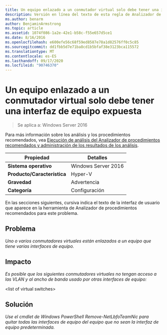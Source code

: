 ```yaml
---
title: Un equipo enlazado a un conmutador virtual solo debe tener una interfaz de equipo expuesta
description: Versión en línea del texto de esta regla de Analizador de procedimientos recomendados.
ms.author: benarm
author: BenjaminArmstrong
ms.topic: article
ms.assetid: 1074f086-1a2e-42e1-b58c-f55e657d5ce1
ms.date: 8/16/2016
ms.openlocfilehash: e600efe56c68f59ed8587e78a1d82576ff0c5c85
ms.sourcegitcommit: dd1fbb5d7e71ba8cd1b5bfaf38e3123bca115572
ms.translationtype: MT
ms.contentlocale: es-ES
ms.lasthandoff: 09/17/2020
ms.locfileid: "90746370"
---
```

# <a name="a-team-bound-to-a-virtual-switch-should-only-have-one-exposed-team-interface"></a>Un equipo enlazado a un conmutador virtual solo debe tener una interfaz de equipo expuesta

>Se aplica a: Windows Server 2016

Para más información sobre los análisis y los procedimientos recomendados, vea [Ejecución de análisis del Analizador de procedimientos recomendados y administración de los resultados de los análisis](https://go.microsoft.com/fwlink/p/?LinkID=223177).

|Propiedad|Detalles|
|-|-|
|**Sistema operativo**|Windows Server 2016|
|**Producto/Característica**|Hyper-V|
|**Gravedad**|Advertencia|
|**Categoría**|Configuración|

En las secciones siguientes, cursiva indica el texto de la interfaz de usuario que aparece en la herramienta de Analizador de procedimientos recomendados para este problema.

## <a name="issue"></a>Problema
*Uno o varios conmutadores virtuales están enlazados a un equipo que tiene varias interfaces de equipo.*

## <a name="impact"></a>Impacto
*Es posible que los siguientes conmutadores virtuales no tengan acceso a las VLAN y al ancho de banda usado por otras interfaces de equipo:*

\<list of virtual switches>

## <a name="resolution"></a>Solución
*Use el cmdlet de Windows PowerShell Remove-NetLbfoTeamNic para quitar todas las interfaces de equipo del equipo que no sean la interfaz de equipo predeterminada.*



